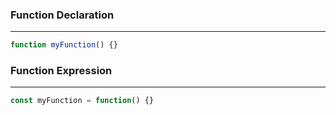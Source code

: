 ### Function Declaration ###
------------------------
```javascript
function myFunction() {}
```

### Function Expression ###
------------------------
```javascript
const myFunction = function() {}
```
